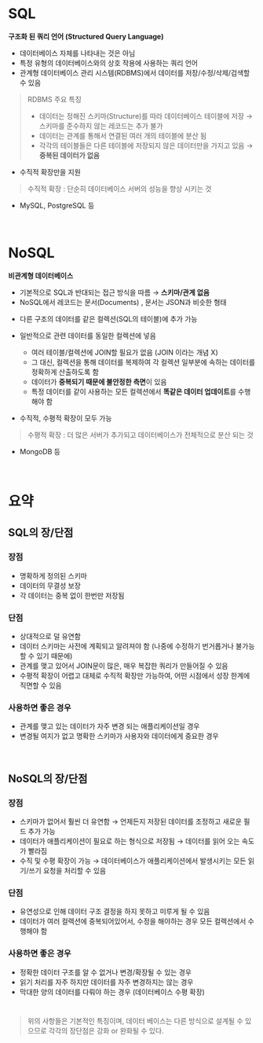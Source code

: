 # SQL 
**구조화 된 쿼리 언어 (Structured Query Language)**
- 데이터베이스 자체를 나타내는 것은 아님 
- 특정 유형의 데이터베이스와의 상호 작용에 사용하는 쿼리 언어
- 관계형 데이터베이스 관리 시스템(RDBMS)에서 데이터를 저장/수정/삭제/검색할 수 있음 
> RDBMS 주요 특징
>  - 데이터는 정해진 스키마(Structure)를 따라 데이터베이스 테이블에 저장 → 스키마를 준수하지 않는 레코드는 추가 불가 
>  - 데이터는 관계를 통해서 연결된 여러 개의 테이블에 분산 됨 
>  - 각각의 테이블들은 다른 테이블에 저장되지 않은 데이터만을 가지고 있음 → **중복된 데이터가 없음**
- 수직적 확장만을 지원 
> 수직적 확장 : 단순히 데이터베이스 서버의 성능을 향상 시키는 것 
- MySQL, PostgreSQL 등 

<br>

# NoSQL 
**비관계형 데이터베이스**
- 기본적으로 SQL과 반대되는 접근 방식을 따름 → **스키마/관계 없음** 
- NoSQL에서 레코드는 문서(Documents) , 문서는 JSON과 비슷한 형태
* 다른 구조의 데이터를 같은 컬렉션(SQL의 테이블)에 추가 가능 
* 일반적으로 관련 데이터를 동일한 컬렉션에 넣음 
  
    * 여러 테이블/컬렉션에 JOIN할 필요가 없음 (JOIN 이라는 개념 X) 
    * 그 대신, 컬렉션을 통해 데이터를 복제하여 각 컬렉션 일부분에 속하는 데이터를 정확하게 산출하도록 함 
    * 데이터가 **중복되기 때문에 불안정한 측면**이 있음 
    * 특정 데이터를 같이 사용하는 모든 컬렉션에서 **똑같은 데이터 업데이트**를 수행해야 함 
    
- 수직적, 수평적 확장이 모두 가능 
> 수평적 확장 : 더 많은 서버가 추가되고 데이터베이스가 전체적으로 분산 되는 것 
- MongoDB 등 


<br>


# 요약 

## SQL의 장/단점
### 장점 
- 명확하게 정의된 스키마
- 데이터의 무결성 보장 
- 각 데이터는 중복 없이 한번만 저장됨 

### 단점 
- 상대적으로 덜 유연함 
- 데이터 스키마는 사전에 계획되고 알려져야 함 (나중에 수정하기 번거롭거나 불가능할 수 있기 때문에) 
- 관계를 맺고 있어서 JOIN문이 많은, 매우 복잡한 쿼리가 만들어질 수 있음 
- 수평적 확장이 어렵고 대체로 수직적 확장만 가능하여, 어떤 시점에서 성장 한계에 직면할 수 있음 

### 사용하면 좋은 경우
- 관계를 맺고 있는 데이터가 자주 변경 되는 애플리케이션일 경우 
- 변경될 여지가 없고 명확한 스키마가 사용자와 데이터에게 중요한 경우 

<br>


## NoSQL의 장/단점 
### 장점 
- 스키마가 없어서 훨씬 더 유연함 → 언제든지 저장된 데이터를 조정하고 새로운 필드 추가 가능 
- 데이터가 애플리케이션이 필요로 하는 형식으로 저장됨 → 데이터를 읽어 오는 속도가 빨라짐 
- 수직 및 수평 확장이 가능 → 데이터베이스가 애플리케이션에서 발생시키는 모든 읽기/쓰기 요청을 처리할 수 있음

### 단점 
- 유연성으로 인해 데이터 구조 결정을 하지 못하고 미루게 될 수 있음
- 데이터가 여러 컬렉션에 중복되어있어서, 수정을 해야하는 경우 모든 컬렉션에서 수행해야 함 

### 사용하면 좋은 경우 
- 정확한 데이터 구조를 알 수 없거나 변경/확장될 수 있는 경우 
- 읽기 처리를 자주 하지만 데이터를 자주 변경하지는 않는 경우 
- 막대한 양의 데이터를 다뤄야 하는 경우 (데이터베이스 수평 확장) 

#

> 위의 사항들은 기본적인 특징이며, 데이터 베이스는 다른 방식으로 설계될 수 있으므로 각각의 장단점은 강화 or 완화될 수 있다. 
